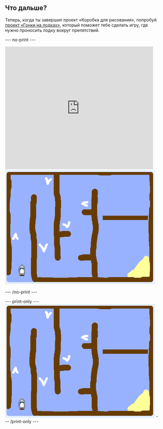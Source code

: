 ## Что дальше?

Теперь, когда ты завершил проект «Коробка для рисования», попробуй [проект «Гонки на лодках»](https://projects.raspberrypi.org/ru-RU/projects/boat-race?utm_source=pathway&utm_medium=whatnext&utm_campaign=projects), который поможет тебе сделать игру, где нужно проносить лодку вокруг препятствий.

--- no-print ---

<div class="scratch-preview">
  <iframe allowtransparency="true" width="485" height="402" src="https://scratch.mit.edu/projects/embed/276662533/?autostart=false" frameborder="0" scrolling="no"></iframe>
  <img src="images/boat_race_demo.png">
</div>

--- /no-print ---

--- print-only --- ![boat race demo](images/boat_race_demo.png) --- /print-only ---